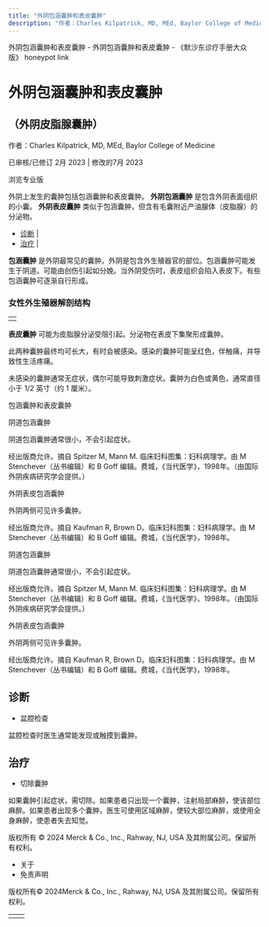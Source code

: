 ```yaml
---
title: "外阴包涵囊肿和表皮囊肿"
description: "作者：Charles Kilpatrick, MD, MEd, Baylor College of Medicine"
---
```


﻿外阴包涵囊肿和表皮囊肿 \- 外阴包涵囊肿和表皮囊肿 \- 《默沙东诊疗手册大众版》 honeypot link

# 外阴包涵囊肿和表皮囊肿

## （外阴皮脂腺囊肿）

作者：Charles Kilpatrick, MD, MEd, Baylor College of Medicine

已审核/已修订 2月 2023 \| 修改的7月 2023

浏览专业版

外阴上发生的囊肿包括包涵囊肿和表皮囊肿。 **外阴包涵囊肿** 是包含外阴表面组织的小囊。 **外阴表皮囊肿** 类似于包涵囊肿，但含有毛囊附近产油腺体（皮脂腺）的分泌物。

- [诊断](#诊断_v13953302_zh) \|
- [治疗](#治疗_v13953309_zh) \|

**包涵囊肿** 是外阴最常见的囊肿。外阴是包含外生殖器官的部位。包涵囊肿可能发生于阴道。可能由创伤引起如分娩。当外阴受伤时，表皮组织会陷入表皮下。有些包涵囊肿可逐渐自行形成。

### 女性外生殖器解剖结构

|     |
| --- |
|  |

**表皮囊肿** 可能为皮脂腺分泌受阻引起。分泌物在表皮下集聚形成囊肿。

此两种囊肿最终均可长大，有时会被感染。感染的囊肿可能呈红色，伴触痛，并导致性生活疼痛。

未感染的囊肿通常无症状，偶尔可能导致刺激症状。囊肿为白色或黄色，通常直径小于 1/2 英寸（约 1 厘米）。

包涵囊肿和表皮囊肿



阴道包涵囊肿

阴道包涵囊肿通常很小，不会引起症状。

经出版商允许。摘自 Spitzer M, Mann M. 临床妇科图集：妇科病理学。由 M Stenchever（丛书编辑）和 B Goff 编辑。费城，《当代医学》，1998年。（由国际外阴疾病研究学会提供。）



外阴表皮包涵囊肿

外阴两侧可见许多囊肿。

经出版商允许。摘自 Kaufman R, Brown D。临床妇科图集：妇科病理学。由 M Stenchever（丛书编辑）和 B Goff 编辑。费城，《当代医学》，1998年。



阴道包涵囊肿

阴道包涵囊肿通常很小，不会引起症状。

经出版商允许。摘自 Spitzer M, Mann M. 临床妇科图集：妇科病理学。由 M Stenchever（丛书编辑）和 B Goff 编辑。费城，《当代医学》，1998年。（由国际外阴疾病研究学会提供。）



外阴表皮包涵囊肿

外阴两侧可见许多囊肿。

经出版商允许。摘自 Kaufman R, Brown D。临床妇科图集：妇科病理学。由 M Stenchever（丛书编辑）和 B Goff 编辑。费城，《当代医学》，1998年。

## 诊断

- 盆腔检查


盆腔检查时医生通常能发现或触摸到囊肿。

## 治疗

- 切除囊肿


如果囊肿引起症状，需切除。如果患者只出现一个囊肿，注射局部麻醉，使该部位麻醉。如果患者出现多个囊肿，医生可使用区域麻醉，使较大部位麻醉，或使用全身麻醉，使患者失去知觉。



版权所有 © 2024
Merck & Co., Inc., Rahway, NJ, USA 及其附属公司。保留所有权利。

- 关于
- 免责声明

版权所有© 2024Merck & Co., Inc., Rahway, NJ, USA 及其附属公司。保留所有权利。

|     |     |
| --- | --- |
|  |  |
